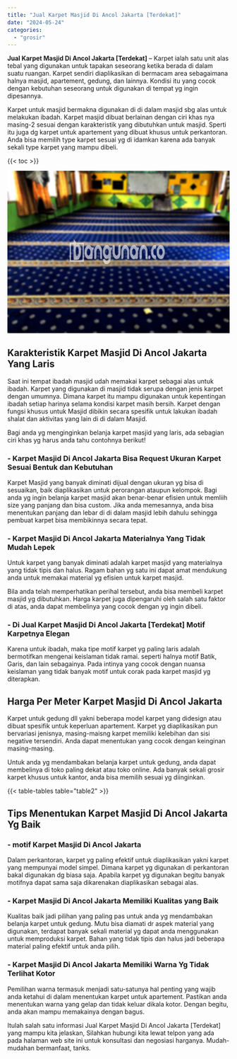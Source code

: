 ```yaml
---
title: "Jual Karpet Masjid Di Ancol Jakarta [Terdekat]"
date: "2024-05-24"
categories: 
  - "grosir"
---
```


**Jual Karpet Masjid Di Ancol Jakarta \[Terdekat\]** – Karpet ialah satu unit alas tebal yang digunakan untuk tapakan seseorang ketika berada di dalam suatu ruangan. Karpet sendiri diaplikasikan di bermacam area sebagaimana halnya masjid, apartement, gedung, dan lainnya. Kondisi itu yang cocok dengan kebutuhan seseorang untuk digunakan di tempat yg ingin dipesannya.

Karpet untuk masjid bermakna digunakan di di dalam masjid sbg alas untuk melakukan ibadah. Karpet masjid dibuat berlainan dengan ciri khas nya masing-2 sesuai dengan karakteristik yang dibutuhkan untuk masjid. Sperti itu juga dg karpet untuk apartement yang dibuat khusus untuk perkantoran. Anda bisa memilih type karpet sesuai yg di idamkan karena ada banyak sekali type karpet yang mampu dibeli.

{{< toc >}}

![Jual Karpet Masjid Di Ancol Jakarta [Terdekat]](/images/grosir-karpet-murah-59.png)

## Karakteristik Karpet Masjid Di Ancol Jakarta Yang Laris

Saat ini tempat ibadah masjid udah memakai karpet sebagai alas untuk ibadah. Karpet yang digunakan di masjid tidak serupa dengan jenis karpet dengan umumnya. Dimana karpet itu mampu digunakan untuk kepentingan ibadah setiap harinya selama kondisi karpet masih bersih. Karpet dengan fungsi khusus untuk Masjid dibikin secara spesifik untuk lakukan ibadah shalat dan aktivitas yang lain di di dalam Masjid.

Bagi anda yg menginginkan belanja karpet masjid yang laris, ada sebagian ciri khas yg harus anda tahu contohnya berikut!

### \- Karpet Masjid Di Ancol Jakarta Bisa Request Ukuran Karpet Sesuai Bentuk dan Kebutuhan

Karpet Masjid yang banyak diminati dijual dengan ukuran yg bisa di sesuaikan, baik diaplikasikan untuk perorangan ataupun kelompok. Bagi anda yg ingin belanja karpet masjid akan benar-benar efisien untuk memliih size yang panjang dan bisa custom. Jika anda memesannya, anda bisa menentukan panjang dan lebar di di dalam masjid lebih dahulu sehingga pembuat karpet bisa membikinnya secara tepat.

### \- Karpet Masjid Di Ancol Jakarta Materialnya Yang Tidak Mudah Lepek

Untuk karpet yang banyak diminati adalah karpet masjid yang materialnya yang tidak tipis dan halus. Ragam bahan yg satu ini dapat amat mendukung anda untuk memakai material yg efisien untuk karpet masjid.

Bila anda telah memperhatikan perihal tersebut, anda bisa membeli karpet masjid yg dibutuhkan. Harga karpet juga dipengaruhi oleh salah satu faktor di atas, anda dapat membelinya yang cocok dengan yg ingin dibeli.

### \- Di Jual Karpet Masjid Di Ancol Jakarta \[Terdekat\] Motif Karpetnya Elegan

Karena untuk ibadah, maka tipe motif karpet yg paling laris adalah bermotifkan mengenai keislaman tidak ramai. seperti halnya motif Batik, Garis, dan lain sebagainya. Pada intinya yang cocok dengan nuansa keislaman yang tidak banyak motif untuk corak pada karpet masjid yg diterapkan.

## Harga Per Meter Karpet Masjid Di Ancol Jakarta

Karpet untuk gedung dll yakni beberapa model karpet yang didesign atau dibuat spesifik untuk keperluan apartement. Karpet yg diaplikasikan pun bervariasi jenisnya, masing-maisng karpet memiliki kelebihan dan sisi negative tersendiri. Anda dapat menentukan yang cocok dengan keinginan masing-masing.

Untuk anda yg mendambakan belanja karpet untuk gedung, anda dapat membelinya di toko paling dekat atau toko online. Ada banyak sekali grosir karpet khusus untuk kantor, anda bisa memilih sesuai yg diinginkan.

{{< table-tables table="table2" >}}

## Tips Menentukan Karpet Masjid Di Ancol Jakarta Yg Baik

### \- motif Karpet Masjid Di Ancol Jakarta

Dalam perkantoran, karpet yg paling efektif untuk diaplikasikan yakni karpet yang mempunyai model simpel. Dimana karpet yg digunakan di perkantoran bakal digunakan dg biasa saja. Apabila karpet yg digunakan begitu banyak motifnya dapat sama saja dikarenakan diaplikasikan sebagai alas.

### \- Karpet Masjid Di Ancol Jakarta Memiliki Kualitas yang Baik

Kualitas baik jadi pilihan yang paling pas untuk anda yg mendambakan belanja karpet untuk gedung. Mutu bisa diamati dr aspek material yang digunakan, terdapat banyak sekali material yg dapat anda menggunakan untuk memproduksi karpet. Bahan yang tidak tipis dan halus jadi beberapa material paling efektif untuk anda pilih.

### \- Karpet Masjid Di Ancol Jakarta Memiliki Warna Yg Tidak Terlihat Kotor

Pemilihan warna termasuk menjadi satu-satunya hal penting yang wajib anda ketahui di dalam menentukan karpet untuk apartement. Pastikan anda menentukan warna yang gelap dan tidak keluar dikala kotor. Dengan begitu, anda akan mampu memakainya dengan bagus.

Itulah salah satu informasi Jual Karpet Masjid Di Ancol Jakarta \[Terdekat\] yang mampu kita jelaskan, Silahkan hubungi kita lewat telpon yang ada pada halaman web site ini untuk konsultasi dan negosiasi harganya. Mudah-mudahan bermanfaat, tanks.

